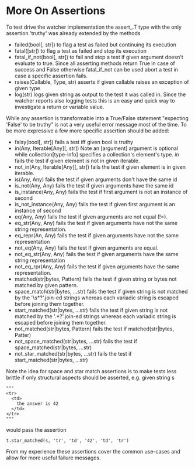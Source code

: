 # More On Assertions

To test drive the watcher implementation the assert_.T type with the
only assertion 'truthy' was already extended by the methods

- failed(bool[, str]) to flag a test as failed but continuing its 
  execution
- fatal([str]) to flag a test as failed and stop its execution
- fatal_if_not(bool[, str]) to fail and stop a test if given 
  argument doesn't evaluate to true.  Since all asserting methods
  return True in case of success and False otherwise fatal_if_not
  can be used abort a test in case a specific assertion fails.
- raises(Callable, Type, str) asserts if given callable raises an
  exception of given type
- log(str) logs given string as output to the test it was called
  in.  Since the watcher reports also logging tests this is an 
  easy and quick way to investigate a return or variable value.

While any assertion is transformable into a True/False statement
"expecting 'False' to be truthy" is not a very useful error message
most of the time.  To be more expressive a few more specific assertion
should be added:

- falsy(bool[, str]) fails a test iff given bool is truthy
- in(Any, Iterable[Any][, str]) Note an [argument] argument is 
  optional while collection[type-info] specifies a collection's
  element's type.  *in* fails the test if given element is not in
  given iterable.
- not_in(Any, Iterable[Any][, str]) fails the test if given element
  is in given iterable.
- is(Any, Any) fails the test if given arguments don't have the same id
- is_not(Any, Any) fails the test if given arguments have the same id
- is_instance(Any, Any) fails the test if first argument is not an
  instance of second
- is_not_instance(Any, Any) fails the test if given first argument is an
  instance of second
- eq(Any, Any) fails the test if given arguments are not equal (!=).
- eq_str(Any, Any) fails the test if given arguments have not the
  same string representation.
- eq_repr(An, Any) fails the test if given arguments have not the
  same representation
- not_eq(Any, Any) fails the test if given arguments are equal.
- not_eq_str(Any, Any) fails the test if given arguments have the
  same string representation
- not_eq_rpr(Any, Any) fails the test if given arguments have the
  same representation.
- matched(str|bytes, Pattern) fails the test if given string or 
  bytes not matched by given pattern.
- space_match(str|bytes, ...str) fails the test if given string is
  not matched by the '\s*?'.join-ed strings whereas each variadic
  string is escaped before joining them together.
- start_matched(str|bytes, ...str) fails the test if given string
  is not matched by the '.*?'.join-ed strings whereas each 
  variadic string is escaped before joining them together. 
- not_matched(str|bytes, Pattern) fails the test if
  matched(str|bytes, Patter)
- not_space_matched(str|bytes, ...str) fails the test if
  space_matched(str|bytes, ...str)
- not_star_matched(str|bytes, ...str) fails the test if
  start_matched(str|bytes, ...str)

Note the idea for space and star match assertions is to make tests less
brittle if only structural aspects should be asserted, e.g. given string s

    """
    <tr>
      <td>
        the answer is 42
      </td>
    </tr>
    """

would pass the assertion

    t.star_matched(s, 'tr', 'td', '42', 'td', 'tr')

From my experience these assertions cover the common use-cases
and allow for more useful failure messages.